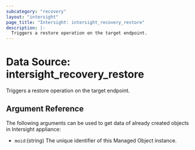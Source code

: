 ```yaml
---
subcategory: "recovery"
layout: "intersight"
page_title: "Intersight: intersight_recovery_restore"
description: |-
  Triggers a restore operation on the target endpoint.
---
```


# Data Source: intersight_recovery_restore
Triggers a restore operation on the target endpoint.
## Argument Reference
The following arguments can be used to get data of already created objects in Intersight appliance:
* `moid`:(string) The unique identifier of this Managed Object instance. 
